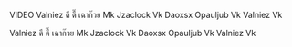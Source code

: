 VIDEO Valniez ดี ดี๊ เฉาก๊วย Mk Jzaclock Vk Daoxsx Opauljub Vk Valniez Vk

 Valniez ดี ดี๊ เฉาก๊วย Mk Jzaclock Vk Daoxsx Opauljub Vk Valniez Vk
